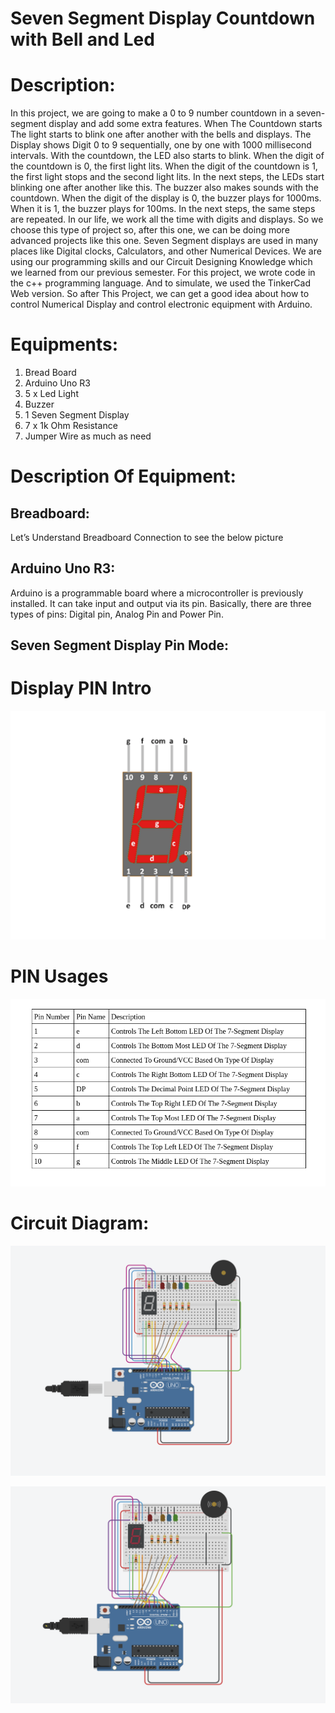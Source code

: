 # Seven Segment Display Countdown with Bell and Led

# Description: 
In this project, we are going to make a 0 to 9 number countdown in a seven-segment display and add some extra features. When The Countdown starts The light starts to blink one after another with the bells and displays.
The Display shows Digit 0 to 9 sequentially, one by one with 1000 millisecond intervals.
With the countdown, the LED also starts to blink. When the digit of the countdown is 0, the first light lits. When the digit of the countdown is 1, the first light stops and the second light lits. In the next steps, the LEDs start blinking one after another like this.
The buzzer also makes sounds with the countdown. When the digit of the display is 0, the buzzer plays for 1000ms. When it is 1, the buzzer plays for 100ms. In the next steps, the same steps are repeated.
 In our life, we work all the time with digits and displays. So we choose this type of project so, after this one, we can be doing more advanced projects like this one. Seven Segment displays are used in many places like Digital clocks, Calculators, and other Numerical Devices. We are using our programming skills and our Circuit Designing Knowledge which we learned from our previous semester. For this project, we wrote code in the c++ programming language. And to simulate, we used the TinkerCad Web version.
So after This Project, we can get a good idea about how to control Numerical Display and control electronic equipment with Arduino.

# Equipments: 
1. Bread Board
2. Arduino Uno R3
3. 5 x Led Light
4. Buzzer
5. 1 Seven Segment Display
6. 7 x 1k Ohm Resistance 
7. Jumper Wire as much as need

# Description Of Equipment:

## Breadboard: 
Let’s Understand Breadboard Connection to see the below picture


## Arduino Uno R3:
Arduino is a programmable board where a microcontroller is previously installed. It can take input and output via its pin. Basically, there are three types of pins: Digital pin, Analog Pin and Power Pin.
## Seven Segment Display Pin Mode: 

# Display PIN Intro
![seven-segment](/pic/7-segment.png "Seven Segment Display")

# PIN Usages

![PIN Descriptions](/pic/connection.png "Seven Segment Display Countdown with Bell and Led")


# Circuit Diagram:

![Circuit Diagram](/pic/pp.png "Seven Segment Display Countdown with Bell and Led")

![Circuit Diagram](/pic/run.png "Seven Segment Display Countdown with Bell and Led")